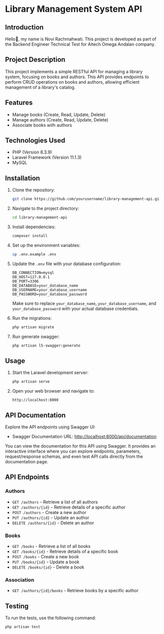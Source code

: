 # Library Management System API

## Introduction
Hello👋, my name is Novi Rachmahwati. This project is developed as part of the Backend Engineer Technical Test for Altech Omega Andalan company.

## Project Description
This project implements a simple RESTful API for managing a library system, focusing on books and authors. This API provides endpoints to perform CRUD operations on books and authors, allowing efficient management of a library's catalog.

## Features
- Manage books (Create, Read, Update, Delete)
- Manage authors (Create, Read, Update, Delete)
- Associate books with authors

## Technologies Used
- PHP (Version 8.3.9)
- Laravel Framework (Version 11.1.3)
- MySQL

## Installation
1. Clone the repository:
    ```sh
    git clone https://github.com/yourusername/library-management-api.git
    ```
2. Navigate to the project directory:
    ```sh
    cd library-management-api
    ```
3. Install dependencies:
    ```sh
    composer install
    ```
4. Set up the environment variables:
    ```sh
    cp .env.example .env
    ```
5. Update the `.env` file with your database configuration:

    ```
    DB_CONNECTION=mysql
    DB_HOST=127.0.0.1
    DB_PORT=3306
    DB_DATABASE=your_database_name
    DB_USERNAME=your_database_username
    DB_PASSWORD=your_database_password
    ```

   Make sure to replace `your_database_name`, `your_database_username`, and `your_database_password` with your actual database credentials.

6. Run the migrations:
    ```sh
    php artisan migrate
    ```

7. Run generate swagger:
    ```sh
    php artisan l5-swagger:generate
    ```

## Usage
1. Start the Laravel development server:
    ```sh
    php artisan serve
    ```
2. Open your web browser and navigate to:
    ```
    http://localhost:8000
    ```

## API Documentation
Explore the API endpoints using Swagger UI:
- Swagger Documentation URL: [http://localhost:8000/api/documentation](http://localhost:8000/api/documentation)

You can view the documentation for this API using Swagger. It provides an interactive interface where you can explore endpoints, parameters, request/response schemas, and even test API calls directly from the documentation page.

## API Endpoints
### Authors
- `GET /authors` - Retrieve a list of all authors
- `GET /authors/{id}` - Retrieve details of a specific author
- `POST /authors` - Create a new author
- `PUT /authors/{id}` - Update an author
- `DELETE /authors/{id}` - Delete an author

### Books
- `GET /books` - Retrieve a list of all books
- `GET /books/{id}` - Retrieve details of a specific book
- `POST /books` - Create a new book
- `PUT /books/{id}` - Update a book
- `DELETE /books/{id}` - Delete a book

### Association
- `GET /authors/{id}/books` - Retrieve books by a specific author

## Testing
To run the tests, use the following command:
```sh
php artisan test
